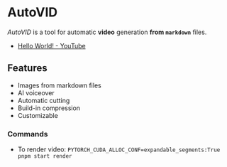# AutoVID

*AutoVID* is a tool for automatic **video** generation **from `markdown`** files.

- [Hello World! - YouTube](https://youtu.be/5B-SlP28P64)

## Features

- Images from markdown files
- AI voiceover
- Automatic cutting
- Build-in compression
- Customizable

### Commands

- To render video: `PYTORCH_CUDA_ALLOC_CONF=expandable_segments:True pnpm start render`